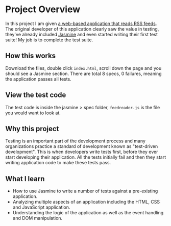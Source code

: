 # Project Overview

In this project I am given [a web-based application that reads RSS feeds](http://github.com/udacity/frontend-nanodegree-feedreader). The original developer of this application clearly saw the value in testing, they've already included [Jasmine](http://jasmine.github.io/) and even started writing their first test suite! My job is to complete the test suite.

## How this works
Download the files, double click `index.html`, scroll down the page and you should see a Jasmine section. There are total 8 specs, 0 failures, meaning the application passes all tests. 

## View the test code

The test code is inside the jasmine > spec folder, `feedreader.js` is the file you would want to look at.

## Why this project

Testing is an important part of the development process and many organizations practice a standard of development known as "test-driven development". This is when developers write tests first, before they ever start developing their application. All the tests initially fail and then they start writing application code to make these tests pass.

## What I learn

* How to use Jasmine to write a number of tests against a pre-existing application.
* Analyzing multiple aspects of an application including the HTML, CSS and JavaScript application. 
* Understanding the logic of the application as well as the event handling and DOM manipulation.

